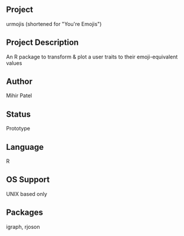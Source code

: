 Project
-------
urmojis (shortened for "You're Emojis")

Project Description
--------------------
An R package to transform & plot a user traits to their emoji-equivalent values

Author
-------
Mihir Patel

Status
------
Prototype

Language
---------
R

OS Support
----------
UNIX based only

Packages
----------
igraph, rjoson
